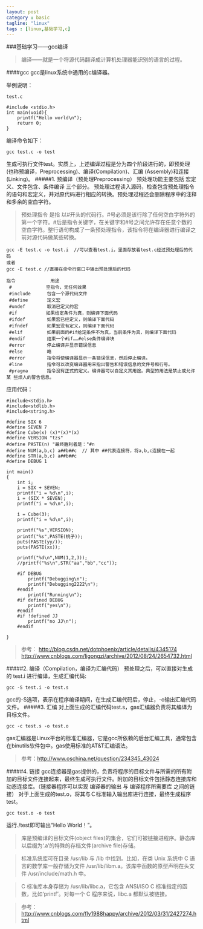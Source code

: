 ```yaml
---
layout: post
category : basic
tagline: "linux"
tags : [linux,基础学习,c]
---
```

###基础学习——gcc编译

> 编译——就是一个将源代码翻译成计算机处理器能识别的语言的过程。

####gcc
gcc是linux系统中通用的c编译器。

举例说明：

```
test.c

#include <stdio.h>
int main(void){
	printf("Hello world\n");
	return 0;
}
```

编译命令如下：

```
gcc test.c -o test
```

生成可执行文件test。实质上，上述编译过程是分为四个阶段进行的，即预处理(也称预编译，Preprocessing)、编译(Compilation)、汇编 (Assembly)和连接(Linking)。
#####1. 预编译（预处理Preprocessing）
预处理功能主要包括 宏定义、文件包含、条件编译 三个部分。
预处理过程读入源码，检查包含预处理指令的语句和宏定义，并对原代码进行相应的转换。预处理过程还会删除程序中的注释和多余的空白字符。

>预处理指令 是指 以#开头的代码行。#号必须是该行除了任何空白字符外的第一个字符。#后是指令关键字，在关键字和#号之间允许存在任意个数的空白字符。整行语句构成了一条预处理指令，该指令将在编译器进行编译之前对源代码做某些转换。

```
gcc -E test.c -o test.i  //可以查看test.i，里面存放着test.c经过预处理后的代码
或者
gcc -E test.c //直接在命令行窗口中输出预处理后的代码
```


```
指令             用途
 #           　空指令，无任何效果
 #include      包含一个源代码文件
 #define       定义宏
 #undef        取消已定义的宏
 #if         　如果给定条件为真，则编译下面代码
 #ifdef        如果宏已经定义，则编译下面代码
 #ifndef       如果宏没有定义，则编译下面代码
 #elif         如果前面的#if给定条件不为真，当前条件为真，则编译下面代码
 #endif        结束一个#if……#else条件编译块
 #error        停止编译并显示错误信息
 #else         略
 #error        指令将使编译器显示一条错误信息，然后停止编译。
 #line         指令可以改变编译器用来指出警告和错误信息的文件号和行号。
 #pragma       指令没有正式的定义。编译器可以自定义其用途。典型的用法是禁止或允许某 些烦人的警告信息。
```

应用代码：

```
#include<stdio.h>
#include<stdlib.h>
#include<string.h>

#define SIX 6
#define SEVEN 7
#define Cube(x) (x)*(x)*(x)
#define VERSION "tzs"
#define PASTE(n) "最终胜利者是："#n
#define NUM(a,b,c) a##b##c  // 其中 ##代表连接符，将a,b,c连接在一起
#define STR(a,b,c) a##b##c
#define DEBUG 1

int main()
{
    int i;
    i = SIX + SEVEN;
    printf("i = %d\n",i);
    i = (SIX * SEVEN);
    printf("i = %d\n",i);

    i = Cube(3);
    printf("i = %d\n",i);

    printf("%s",VERSION);
    printf("%s",PASTE(桃子));
    puts(PASTE(yy/));
    puts(PASTE(xx));

    printf("%d\n",NUM(1,2,3));
    //printf("%s\n",STR("aa","bb","cc"));

    #if DEBUG
        printf("Debugging\n");
        printf("Debugging2222\n");
    #endif
        printf("Running\n");
    #if defined DEBUG
        printf("yes\n");
    #endif
    #if !defined JJ
        printf("no JJ\n");
    #endif

}
```

> 参考：
> http://blog.csdn.net/dotphoenix/article/details/4345174
> http://www.cnblogs.com/ligongzi/archive/2012/08/24/2654732.html

#####2.  编译（Compilation，编译为汇编代码）
预处理之后，可以直接对生成的 test.i 进行编译，生成汇编代码:

```
gcc -S test.i -o test.s
```

gcc的-S选项，表示在程序编译期间，在生成汇编代码后，停止，-o输出汇编代码文件。
#####3. 汇编
对上面生成的汇编代码test.s，gas汇编器负责将其编译为目标文件。

```
gcc -c test.s -o test.o
```

gas汇编器是Linux平台的标准汇编器，它是gcc所依赖的后台汇编工具，通常包含在binutils软件包中。gas使用标准的AT&T汇编语法。

>参考：http://www.oschina.net/question/234345_43024

#####4. 链接
gcc连接器是gas提供的，负责将程序的目标文件与所需的所有附加的目标文件连接起来，最终生成可执行文件。附加的目标文件包括静态连接库和动态连接库。（链接器程序可以实现 编译器的输出 与 编译程序所需要库 之间的链接）
对于上面生成的test.o，将其与Ｃ标准输入输出库进行连接，最终生成程序test。

```
gcc test.o -o test
```

运行./test即可输出“Hello World！”。

>库是预编译的目标文件(object files)的集合，它们可被链接进程序。静态库以后缀为‘.a’的特殊的存档文件(archive file)存储。

>标准系统库可在目录 /usr/lib 与 /lib 中找到。比如，在类 Unix 系统中 C 语言的数学库一般存储为文件 /usr/lib/libm.a。该库中函数的原型声明在头文件 /usr/include/math.h 中。

>C 标准库本身存储为 /usr/lib/libc.a，它包含 ANSI/ISO C 标准指定的函数，比如‘printf’。对每一个 C 程序来说，libc.a 都默认被链接。 

> 参考：http://www.cnblogs.com/fly1988happy/archive/2012/03/31/2427274.html
